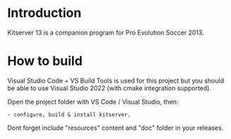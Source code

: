 # Introduction

Kitserver 13 is a companion program for Pro Evolution Soccer 2013.

# How to build

Visual Studio Code + VS Build Tools is used for this project but you
should be able to use Visual Studio 2022 (with cmake integration supported).

Open the project folder with VS Code / Visual Studio, then:
    
    - configure, build & install kitserver.

Dont forget include "resources" content and "doc" folder in your releases.
